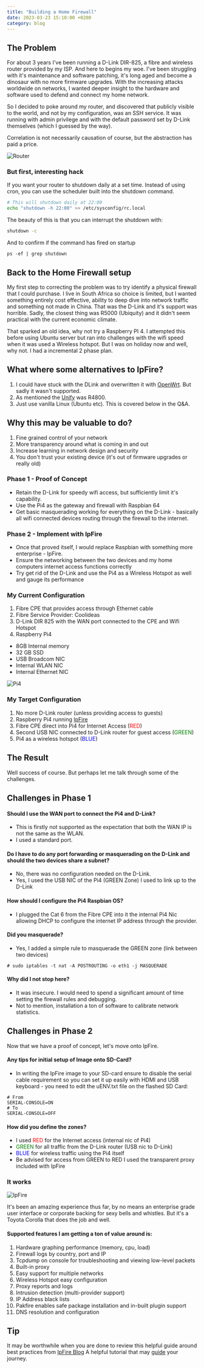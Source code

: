 ```yaml
---
title: "Building a Home Firewall"
date: 2023-03-23 15:10:00 +0200
category: blog
---
```


## The Problem 
For about 3 years I've been running a D-Link DIR-825, a fibre and wireless router provided by my ISP. And here to begins my woe. 
I've been struggling with it's maintenance and software patching, it's long aged and become a dinosaur with no more firmware upgrades.
With the increasing attacks worldwide on networks, I wanted deeper insight to the hardware and software used to defend and connect my home network.

So I decided to poke around my router, and discovered that publicly visible to the world, and not by my configuration, was an SSH service.
It was running with admin privilege and with the default password set by D-Link themselves (which I guessed by the way).

Correlation is not necessarily causation of course, but the abstraction has paid a price. 

![Router](/images/DIR-825.png)

### But first, interesting hack
If you want your router to shutdown daily at a set time. Instead of using cron, you can use the scheduler built into the shutdown command.
```bash
# This will shutdown daily at 22:00
echo "shutdown -h 22:00" >> /etc/sysconfig/rc.local
```
The beauty of this is that you can interrupt the shutdown with:
```bash
shutdown -c
```
And to confirm if the command has fired on startup
```
ps -ef | grep shutdown
```

## Back to the Home Firewall setup
My first step to correcting the problem was to try identify a physical firewall that I could purchase. 
I live in South Africa so choice is limited, but I wanted something entirely cost effective, ability to deep dive into network traffic and
something not made in China. That was the D-Link and it's support was horrible. Sadly, the closest thing was R5000 (Ubiquity) and it didn't seem practical
with the current economic climate.

That sparked an old idea, why not try a Raspberry PI 4. I attempted this before using Ubuntu server but ran into challenges with the wifi speed when it was used a Wireless hotspot.
But I was on holiday now and well, why not. I had a incremental 2 phase plan.

## What where some alternatives to IpFire?
1. I could have stuck with the DLink and overwritten it with [OpenWrt](https://openwrt.org). But sadly it wasn't supported.
2. As mentioned the [Unify](https://scoop.co.za/products/wireless-networking/ubiquiti-unifi/) was R4800.
3. Just use vanilla Linux (Ubuntu etc). This is covered below in the Q&A.

## Why this may be valuable to do?
1. Fine grained control of your network
2. More transparency around what is coming in and out
3. Increase learning in network design and security
4. You don't trust your existing device (it's out of firmware upgrades or really old)

### Phase 1 - Proof of Concept
- Retain the D-Link for speedy wifi access, but sufficiently limit it's capability.
- Use the Pi4 as the gateway and firewall with Raspbian 64
- Get basic masquerading working for everything on the D-Link - basically all wifi connected devices routing through the firewall to the internet.

### Phase 2 - Implement with IpFire
- Once that proved itself, I would replace Raspbian with something more enterprise - IpFire.
- Ensure the networking between the two devices and my home computers internet access functions correctly
- Try get rid of the D-Link and use the Pi4 as a Wireless Hotspot as well and gauge its performance

### My Current Configuration
1. Fibre CPE that provides access through Ethernet cable
2. Fibre Service Provider: Coolideas
3. D-Link DIR 825 with the WAN port connected to the CPE and Wifi Hotspot
4. Raspberry Pi4 
  - 8GB Internal memory
  - 32 GB SSD 
  - USB Broadcom NIC
  - Internal WLAN NIC 
  - Internal Ethernet NIC

![Pi4](/images/Pi4.jpg)

### My Target Configuration
1. No more D-Link router (unless providing access to guests)
2. Raspberry Pi4 running [IpFire](http://ipfire.org)
3. Fibre CPE direct into Pi4 for Internet Access (<span style="color: red">RED</span>)
4. Second USB NIC connected to D-Link router for guest access (<span style="color: green">GREEN</span>)
5. Pi4 as a wireless hotspot (<span style="color: blue">BLUE</span>)

## The Result
Well success of course. But perhaps let me talk through some of the challenges.

## Challenges in Phase 1

#### Should I use the WAN port to connect the Pi4 and D-Link?
- This is firstly not supported as the expectation that both the WAN IP is not the same as the WLAN.
- I used a standard port.

#### Do I have to do any port forwarding or masquerading on the D-Link and should the two devices share a subnet?
- No, there was no configuration needed on the D-Link.
- Yes, I used the USB NIC of the Pi4 (GREEN Zone) I used to link up to the D-Link

#### How should I configure the Pi4 Raspbian OS?
- I plugged the Cat 6 from the Fibre CPE into it the internal Pi4 Nic allowing DHCP to configure the internet IP address through the provider.

#### Did you masquerade?
- Yes, I added a simple rule to masquerade the GREEN zone (link between two devices)
```
# sudo iptables -t nat -A POSTROUTING -o eth1 -j MASQUERADE
```

#### Why did I not stop here?
- It was insecure. I would need to spend a significant amount of time setting the firewall rules and debugging.
- Not to mention, installation a ton of software to calibrate network statistics.

## Challenges in Phase 2
Now that we have a proof of concept, let's move onto IpFire. 

#### Any tips for initial setup of Image onto SD-Card?
- In writing the IpFire image to your SD-card ensure to disable the serial cable requirement so you can set it up easily with HDMI and USB keyboard - you need to edit the uENV.txt file
on the flashed SD Card:
```
# From
SERIAL-CONSOLE=ON 
# To
SERIAL-CONSOLE=OFF
```

#### How did you define the zones?
- I used <span style="color: red">RED</span> for the Internet access (internal nic of Pi4)
- <span style="color: green">GREEN</span> for all traffic from the D-Link router (USB nic to D-Link)
- <span style="color: blue">BLUE</span> for wireless traffic using the Pi4 itself
- Be advised for access from GREEN to RED I used the transparent proxy included with IpFire

### It works

![IpFire](/images/ipfire.png)

It's been an amazing experience thus far, by no means an enterprise grade user interface or corporate backing for sexy bells and whistles.
But it's a Toyota Corolla that does the job and well.

#### Supported features I am getting a ton of value around is:
1. Hardware graphing performance (memory, cpu, load)
2. Firewall logs by country, port and IP
3. Tcpdump on console for troubleshooting and viewing low-level packets
4. Built-in proxy
5. Easy support for multiple networks
6. Wireless Hotspot easy configuration
7. Proxy reports and logs
8. Intrusion detection (multi-provider support)
9. IP Address black lists
10. Pakfire enables safe package installation and in-built plugin support
11. DNS resolution and configuration


## Tip
It may be worthwhile when you are done to review this helpful guide around best practices from [IpFire Blog](https://blog.ipfire.org/post/firewall-configuration-recommendations-for-ipfire-users)
A helpful tutorial that may [guide](https://www.hendgrow.com/ugs/HowTo-install-IPFire-on-a-Raspberry-Pi.pdf) your journey.

